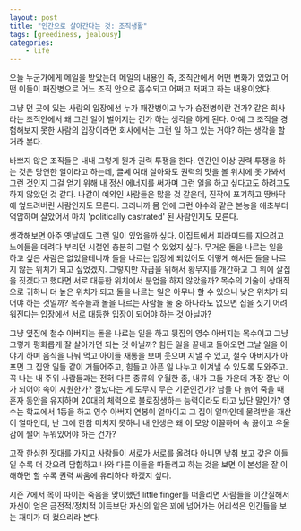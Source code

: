 ```yaml
---
layout: post
title: "인간으로 살아간다는 것: 조직생활"
tags: [greediness, jealousy]
categories:
    - life
---
```


오늘 누군가에게 메일을 받았는데 메일의 내용인 즉, 조직안에서 어떤 변화가 있었고 어떤 이들이 패잔병으로 어느 조직 안으로 흡수되고 어쩌고 저쩌고 하는 내용이었다. 

그냥 먼 곳에 있는 사람의 입장에선 누가 패잔병이고 누가 승전병이란 건가? 같은 회사라는 조직안에서 왜 그런 일이 벌어지는 건가 하는 생각을 하게 된다. 아예 그 조직을 경험해보지 못한 사람의 입장이라면 회사에서는 그런 일 하고 있는 거야? 하는 생각을 할 거라 본다.

바쁘지 않은 조직들은 내내 그렇게 뭔가 권력 투쟁을 한다. 인간인 이상 권력 투쟁을 하는 것은 당연한 일이라고 하는데, 글쎄 여태 살아와도 권력의 맛을 볼 위치에 못 가봐서 그런 것인지 그걸 얻기 위해 내 정신 에너지를 써가며 그런 일을 하고 싶다고도 하려고도 하지 않았던 것 같다. 나같이 예외인 사람들은 많을 것 같은데, 진작에 포기하고 땅바닥에 엎드려버린 사람인지도 모른다. 그러니까 몸 안에 그런 야수와 같은 본능을 애초부터 억압하며 살았어서 마치 'politically castrated' 된 사람인지도 모른다. 

생각해보면 아주 옛날에도 그런 일이 있었을까 싶다. 이집트에서 피라미드를 지으려고 노예들을 데려다 부리던 시절엔 충분히 그럴 수 있었지 싶다. 무거운 돌을 나르는 일을 하고 싶은 사람은 없었을테니까 돌을 나르는 입장에 되었어도 어떻게 해서든 돌을 나르지 않는 위치가 되고 싶었겠지. 그렇지만 자급을 위해서 황무지를 개간하고 그 위에 살집을 짓겠다고 했다면 서로 대등한 위치에서 분업을 하지 않았을까? 목수의 기술이 상대적으로 귀하니 더 높은 위치가 되고 돌을 나르는 일은 아무나 할 수 있으니 낮은 위치가 되어야 하는 것일까? 목수들과 돌을 나르는 사람들 둘 중 하나라도 없으면 집을 짓기 어려워진다는 입장에선 서로 대등한 입장이 되어야 하는 것 아닐까?

그냥 옆집에 철수 아버지는 돌을 나르는 일을 하고 뒷집의 영수 아버지는 목수이고 그냥 그렇게 평화롭게 잘 살아가면 되는 것 아닐까? 힘든 일을 끝내고 돌아오면 그날 일을 이야기 하며 음식을 나눠 먹고 아이들 재롱을 보며 웃으며 지낼 수 있고, 철수 아버지가 아프면 그 집안 일들 같이 거들어주고, 힘들고 아픈 일 나누고 이겨낼 수 있도록 도와주고. 꼭 나는 내 주위 사람들과는 전혀 다른 종류의 우월한 종, 내가 그들 가운데 가장 잘난 이가 되어야 속이 시원한가? 잘났다는 게 도무지 무슨 기준인건가? 남들 다 늙어 죽을 때 혼자 동안을 유지하며 20대의 체력으로 불로장생하는 능력이라도 타고 났단 말인가? 영수는 학교에서 1등을 하고 영수 아버지 연봉이 얼마이고 그 집이 얼마인데 물려받을 재산이 얼마인데, 난 그에 한참 미치지 못하니 내 인생은 왜 이 모양 이꼴하며 속 끓이고 우울감에 쩔어 누워있어야 하는 건가? 

고작 한심한 잣대를 가지고 사람들이 서로가 서로를 올려다 아니면 낮춰 보고 갖은 이들일 수록 더 갖으려 담합하고 나와 다른 이들을 따돌리고 하는 것을 보면 이 본성을 잘 이해하면 할 수록 권력 싸움에 유리하다 하겠지 싶다.

시즌 7에서 목이 따이는 죽음을 맞이했던 little finger를 떠올리면 사람들을 이간질해서 자신이 얻은 금전적/정치적 이득보단 자신의 얕은 꾀에 넘어가는 어리석은 인간들을 보는 재미가 더 컸으리라 본다. 